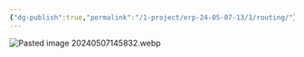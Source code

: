 ```yaml
---
{"dg-publish":true,"permalink":"/1-project/erp-24-05-07-13/1/routing/"}
---
```


![Pasted image 20240507145832.webp](/img/user/1.%20Project/ERP%EA%B5%90%EC%9C%A1(24.05.07~13)/1%EC%9D%BC%EC%B0%A8%20%ED%95%98%EC%9C%84%EB%AC%B8%EC%84%9C/Pasted%20image%2020240507145832.webp)